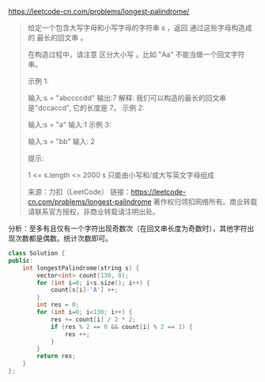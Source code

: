 https://leetcode-cn.com/problems/longest-palindrome/

> 给定一个包含大写字母和小写字母的字符串 s ，返回 通过这些字母构造成的 最长的回文串 。
>
> 在构造过程中，请注意 区分大小写 。比如 "Aa" 不能当做一个回文字符串。
>
>  
>
> 示例 1:
>
> 输入:s = "abccccdd"
> 输出:7
> 解释:
> 我们可以构造的最长的回文串是"dccaccd", 它的长度是 7。
> 示例 2:
>
> 输入:s = "a"
> 输入:1
> 示例 3:
>
> 输入:s = "bb"
> 输入: 2
>
>
> 提示:
>
> 1 <= s.length <= 2000
> s 只能由小写和/或大写英文字母组成
>
> 来源：力扣（LeetCode）
> 链接：https://leetcode-cn.com/problems/longest-palindrome
> 著作权归领扣网络所有。商业转载请联系官方授权，非商业转载请注明出处。

分析：至多有且仅有一个字符出现奇数次（在回文串长度为奇数时），其他字符出现次数都是偶数。统计次数即可。

```cpp
class Solution {
public:
    int longestPalindrome(string s) {
        vector<int> count(130, 0);
        for (int i=0; i<s.size(); i++) {
            count[s[i]-'A'] ++;
        }
        int res = 0;
        for (int i=0; i<130; i++) {
            res += count[i] / 2 * 2;
            if (res % 2 == 0 && count[i] % 2 == 1) {
                res ++;
            }
        }
        return res;
    }
};
```

